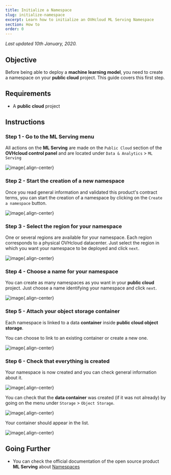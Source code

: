 ```yaml
---
title: Initialize a Namespace
slug: initialize-namespace
excerpt: Learn how to initialize an OVHcloud ML Serving Namespace
section: How to
order: 0
---
```

*Last updated 10th January, 2020.*

## Objective

Before being able to deploy a **machine learning model**, you need to create a namespace on your **public cloud** project. This guide covers this first step.

## Requirements

-   A **public cloud** project

## Instructions

### Step 1 - Go to the ML Serving menu

All actions on the **ML Serving** are made on the `Public Cloud` section of the **OVHcloud control panel** and are located under `Data & Analytics` &gt; `ML Serving`

![image](images/00_serving_engine_menu.png){.align-center}

### Step 2 - Start the creation of a new namespace

Once you read general information and validated this product's contract terms, you can start the creation of a namespace by clicking on the `Create a namespace` button.

![image](images/01_create_namespace_info.png){.align-center}

### Step 3 - Select the region for your namespace

One or several regions are available for your namespace. Each region corresponds to a physical OVHcloud datacenter. Just select the region in which you want your namespace to be deployed and click `next`.

![image](images/02_select_region.png){.align-center}

### Step 4 - Choose a name for your namespace

You can create as many namespaces as you want in your **public cloud** project. Just choose a name identifying your namespace and click `next`.

![image](images/03_select_namespace_name.png){.align-center}

### Step 5 - Attach your object storage container

Each namespace is linked to a data **container** inside **public cloud object storage**.

You can choose to link to an existing container or create a new one.

![image](images/04_select_container_name.png){.align-center}

### Step 6 - Check that everything is created

Your namespace is now created and you can check general information about it.

![image](images/05_namespace_created.png){.align-center}

You can check that the **data container** was created (if it was not already) by going on the menu under `Storage` &gt; `Object Storage`.

![image](images/06_object_storage_menu.png){.align-center}

Your container should appear in the list.

![image](images/07_created_container.png){.align-center}

## Going Further

-   You can check the official documentation of the open source product **ML Serving** about [Namespaces](../namespaces)
